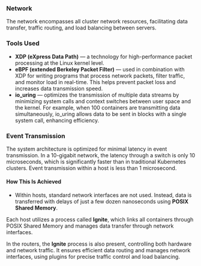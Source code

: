 
### Network

The network encompasses all cluster network resources, facilitating data transfer, traffic routing, and load balancing between servers.

### Tools Used

- **XDP (eXpress Data Path)** — a technology for high-performance packet processing at the Linux kernel level.
- **eBPF (extended Berkeley Packet Filter)** — used in combination with XDP for writing programs that process network packets, filter traffic, and monitor load in real-time. This helps prevent packet loss and increases data transmission speed.
- **io_uring** — optimizes the transmission of multiple data streams by minimizing system calls and context switches between user space and the kernel. For example, when 100 containers are transmitting data simultaneously, io_uring allows data to be sent in blocks with a single system call, enhancing efficiency.

### Event Transmission

The system architecture is optimized for minimal latency in event transmission. In a 10-gigabit network, the latency through a switch is only 10 microseconds, which is significantly faster than in traditional Kubernetes clusters. Event transmission within a host is less than 1 microsecond.

#### How This Is Achieved

- Within hosts, standard network interfaces are not used. Instead, data is transferred with delays of just a few dozen nanoseconds using **POSIX Shared Memory**.

Each host utilizes a process called **Ignite**, which links all containers through POSIX Shared Memory and manages data transfer through network interfaces.

In the routers, the **Ignite** process is also present, controlling both hardware and network traffic. It ensures efficient data routing and manages network interfaces, using plugins for precise traffic control and load balancing.